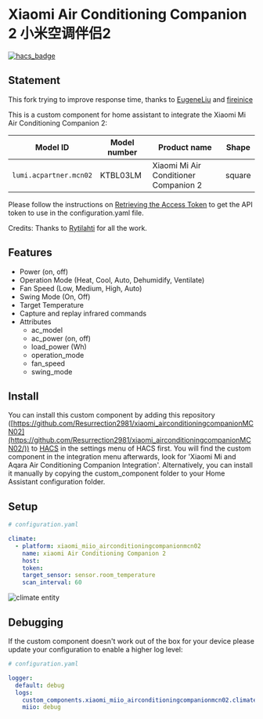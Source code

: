 # Xiaomi Air Conditioning Companion 2 小米空调伴侣2

[![hacs_badge](https://img.shields.io/badge/HACS-Default-orange.svg)](https://github.com/custom-components/hacs)

## Statement
This fork trying to improve response time, thanks to [EugeneLiu](https://github.com/EugeneLiu/xiaomi_airconditioningcompanionMCN02) and [fireinice](https://github.com/fireinice/xiaomi_airconditioningcompanionMCN02/blob/dbbe2cd2d4aa19d5ba011765f3a38f41d781b65c/custom_components/xiaomi_miio_airconditioningcompanion/climate.py)

This is a custom component for home assistant to integrate the Xiaomi Mi Air Conditioning Companion 2:

| Model ID          | Model number | Product name                            | Shape    |
|-------------------|--------------|-----------------------------------------|----------|
| `lumi.acpartner.mcn02`    | KTBL03LM     | Xiaomi Mi Air Conditioner Companion 2     | square    |

Please follow the instructions on [Retrieving the Access Token](https://www.home-assistant.io/components/vacuum.xiaomi_miio/#retrieving-the-access-token) to get the API token to use in the configuration.yaml file.

Credits: Thanks to [Rytilahti](https://github.com/rytilahti/python-miio) for all the work.

## Features
* Power (on, off)
* Operation Mode (Heat, Cool, Auto, Dehumidify, Ventilate)
* Fan Speed (Low, Medium, High, Auto)
* Swing Mode (On, Off)
* Target Temperature
* Capture and replay infrared commands
* Attributes
  - ac_model
  - ac_power (on, off)
  - load_power (Wh)
  - operation_mode
  - fan_speed
  - swing_mode


## Install

You can install this custom component by adding this repository ([https://github.com/Resurrection2981/xiaomi_airconditioningcompanionMCN02](https://github.com/Resurrection2981/xiaomi_airconditioningcompanionMCN02/)) to [HACS](https://hacs.xyz/) in the settings menu of HACS first. You will find the custom component in the integration menu afterwards, look for 'Xiaomi Mi and Aqara Air Conditioning Companion Integration'. Alternatively, you can install it manually by copying the custom_component folder to your Home Assistant configuration folder.


## Setup

```yaml
# configuration.yaml

climate:
  - platform: xiaomi_miio_airconditioningcompanionmcn02
    name: xiaomi Air Conditioning Companion 2
    host: 
    token: 
    target_sensor: sensor.room_temperature
    scan_interval: 60
```

![climate entity](climate.png "climate entity")

## Debugging

If the custom component doesn't work out of the box for your device please update your configuration to enable a higher log level:

```yaml
# configuration.yaml

logger:
  default: debug
  logs:
    custom_components.xiaomi_miio_airconditioningcompanionmcn02.climate: debug
    miio: debug
```
